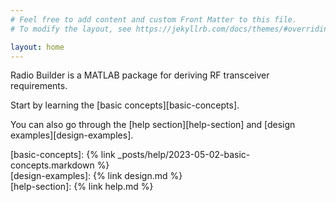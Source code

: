 ```yaml
---
# Feel free to add content and custom Front Matter to this file.
# To modify the layout, see https://jekyllrb.com/docs/themes/#overriding-theme-defaults

layout: home
---
```


Radio Builder is a MATLAB package for deriving RF transceiver requirements.

Start by learning the [basic concepts][basic-concepts].

You can also go through the [help section][help-section] and [design examples][design-examples].


[basic-concepts]: {% link _posts/help/2023-05-02-basic-concepts.markdown %}  
[design-examples]: {% link design.md %}  
[help-section]: {% link help.md %}  

